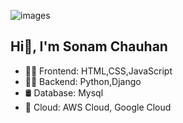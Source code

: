 ![images](https://github.com/user-attachments/assets/c7ebbbcc-d3d1-4a18-9b23-a9271d649339)

##  Hi👋, I'm Sonam Chauhan
- 👩‍💻 Frontend: HTML,CSS,JavaScript
- 👩‍💻 Backend: Python,Django
- 🛢️ Database: Mysql
- 💬 Cloud: AWS Cloud, Google Cloud
